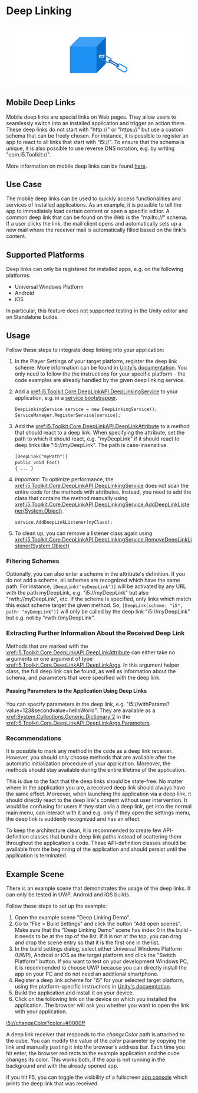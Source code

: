 # Deep Linking

![Deep Linking](../resources/Logos/DeepLink.svg)

## Mobile Deep Links

Mobile deep links are special links on Web pages.
They allow users to seamlessly switch into an installed application and trigger an action there.
These deep links do not start with "http://" or "https://" but use a custom schema that can be freely chosen.
For instance, it is possible to register an app to react to all links that start with "i5://".
To ensure that the schema is unique, it is also possible to use reverse DNS notation, e.g. by writing "com.i5.Toolkit://".

More information on mobile deep links can be found [here](https://en.wikipedia.org/wiki/Mobile_deep_linking).

## Use Case

The mobile deep links can be used to quickly access functionalities and services of installed applications.
As an example, it is possible to tell the app to immediately load certain content or open a specific editor.
A common deep link that can be found on the Web is the "mailto://" schema.
If a user clicks the link, the mail client opens and automatically sets up a new mail where the receiver mail is automatically filled based on the link's content.

## Supported Platforms

Deep links can only be registered for installed apps, e.g. on the following platforms:

- Universal Windows Platform
- Android
- iOS

In particular, this feature does not supported testing in the Unity editor and on Standalone builds.

## Usage

Follow these steps to integrate deep linking into your application:

1. In the Player Settings of your target platform, register the deep link scheme.
   More information can be found in [Unity's documentation](https://docs.unity3d.com/Manual/enabling-deep-linking.html).
   You only need to follow the the instructions for your specific platform - the code examples are already handled by the given deep linking service.
2. Add a <xref:i5.Toolkit.Core.DeepLinkAPI.DeepLinkingService> to your application, e.g. in a [service bootstrapper](Service-Core.md#bootstrappers).
   
   ```[C#]
   DeepLinkingService service = new DeepLinkingService();
   ServiceManager.RegisterService(service);
   ```
3. Add the <xref:i5.Toolkit.Core.DeepLinkAPI.DeepLinkAttribute> to a method that should react to a deep link.
   When specifying the attribute, set the path to which it should react, e.g. "myDeepLink" if it should react to deep links like "i5://myDeepLink".
   The path is case-insensitive.

   ```[C#]
   [DeepLink("myPath")]
   public void Foo()
   { ... }
   ```
4. *Important*: To optimize performance, the <xref:i5.Toolkit.Core.DeepLinkAPI.DeepLinkingService> does not scan the entire code for the methods with attributes.
   Instead, you need to add the class that contains the method manually using <xref:i5.Toolkit.Core.DeepLinkAPI.DeepLinkingService.AddDeepLinkListener(System.Object)>.

   ```[C#]
   service.AddDeepLinkListener(myClass);
   ```
5. To clean up, you can remove a listener class again using <xref:i5.Toolkit.Core.DeepLinkAPI.DeepLinkingService.RemoveDeepLinkListener(System.Object)>

### Filtering Schemes

Optionally, you can also enter a scheme in the attribute's definition.
If you do not add a scheme, all schemes are recognized which have the same path.
For instance, `[DeepLink("myDeepLink")]` will be activated by any URL with the path myDeepLink, e.g. "i5://myDeepLink" but also "rwth://myDeepLink", etc.
If the scheme is specified, only links which match this exact scheme target the given method.
So, `[DeepLink(scheme: "i5", path: "myDeepLink")]` will only be called by the deep link "i5://myDeepLink" but e.g. not by "rwth://myDeepLink".

### Extracting Further Information About the Received Deep Link

Methods that are marked with the <xref:i5.Toolkit.Core.DeepLinkAPI.DeepLinkAttribute> can either take no arguments or one argument of type <xref:i5.Toolkit.Core.DeepLinkAPI.DeepLinkArgs>.
In this argument helper class, the full deep link can be found, as well as information about the schema, and parameters that were specified with the deep link.

#### Passing Parameters to the Application Using Deep Links

You can specify parameters in the deep link, e.g. "i5://withParams?value=123&secondvalue=helloWorld".
They are available as a <xref:System.Collections.Generic.Dictionary`2> in the <xref:i5.Toolkit.Core.DeepLinkAPI.DeepLinkArgs.Parameters>.

### Recommendations

It is possible to mark any method in the code as a deep link receiver.
However, you should only choose methods that are available after the automatic initialization procedure of your application.
Moreover, the methods should stay available during the entire lifetime of the application.

This is due to the fact that the deep links should be state-free.
No matter where in the application you are, a received deep link should always have the same effect.
Moreover, when launching the application via a deep link, it should directly react to the deep link's content without user intervention.
It would be confusing for users if they start via a deep link, get into the normal main menu, can interact with it and e.g. only if they open the settings menu, the deep link is suddenly recognized and has an effect.

To keep the architecture clean, it is recommended to create few API-definition classes that bundle deep link paths instead of scattering them throughout the application's code.
These API-definition classes should be available from the beginning of the application and should persist until the application is terminated.

## Example Scene

There is an example scene that demonstrates the usage of the deep links.
It can only be tested in UWP, Android and iOS builds.

Follow these steps to set up the example:
1. Open the example scene "Deep Linking Demo".
2. Go to "File > Build Settings" and click the button "Add open scenes".
   Make sure that the "Deep Linking Demo" scene has index 0 in the build - it needs to be at the top of the list.
   If it is not at the top, you can drag and drop the scene entry so that it is the first one in the list.
3. In the build settings dialog, select either Universal Windows Platform (UWP), Android or iOS as the target platform and click the "Switch Platform" button.
   If you want to test on your development Windows PC, it is recommended to choose UWP because you can directly install the app on your PC and do not need an additional smartphone.
4. Register a deep link scheme for "i5" for your selected target platform, using the platform-specific instructions in [Unity's docuemtation](https://docs.unity3d.com/Manual/enabling-deep-linking.html).
5. Build the application and install it on your device.
6. Click on the following link on the device on which you installed the application.
   The browser will ask you whether you want to open the link with your application.

<i5://changeColor?color=#0000ff>

A deep link receiver that responds to the *changeColor* path is attached to the cube.
You can modify the value of the *color* parameter by copying the link and manually pasting it into the browser's address bar.
Each time you hit enter, the browser redirects to the example application and the cube changes its color.
This works both, if the app is not running in the background and with the already opened app.

If you hit F5, you can toggle the visibility of a fullscreen [app console](App-Console.md) which prints the deep link that was received.
